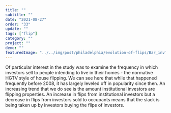 ```yaml
---
title: "" 
subtitle: ""
date: "2021-08-27"
order: "33"
update: ""
tags: ["flip"]
category: ""
project: ""
demo: ""
featuredImage: "../../img/post/philadelphia/evolution-of-flips/Bar_invToOcc-Flips.png"
---
```


Of particular interest in the study was to examine the frequency in which investors sell to people intending to live in their homes - the normative HGTV style of house flipping. We can see here that while that happened frequently before 2008, it has largely leveled off in popularity since then.  An increasing trend that we do see is the amount institutional investors are flipping properties. An increase in flips from institutional investors but a decrease in flips from investors sold to occupants means that the slack is being taken up by investors buying the flips of investors. 
